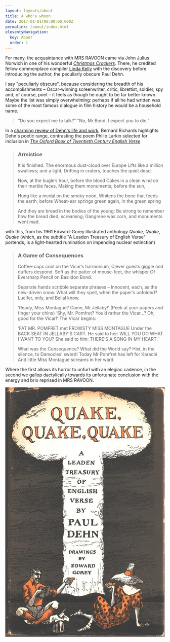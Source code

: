 ```yaml
---
layout: layouts/about
title: A who's whoon
date: 2017-01-01T00:00:00.000Z
permalink: /about/index.html
eleventyNavigation:
  key: About
  order: 1
---
```

For many, the acquaintance with MRS RAVOON came via John Julius Norwich in one of his wonderful *[Christmas Crackers](https://johnsandoe.com/product/the-ultimate-christmas-cracker/)*. There, he credited fellow commonplace compiler [Linda Kelly](https://oldsite.johnsandoe.com/product/consolations-a-commonplace-book/) with the discovery before introducing the author, the peculiarly obscure Paul Dehn.

I say "peculiarly obscure", because considering the breadth of his accomplishments – Oscar-winning screenwriter, critic, librettist, soldier, spy and, of course, poet – it feels as though he ought to be far better known. Maybe the list was simply overwhelming: perhaps if all he had written was some of the most famous dialogue in film history he would be a household name.

> “Do you expect me to talk?”
> “No, Mr Bond. I expect you to die.”

In a [charming review of Dehn's life and work](https://www.bnc.ox.ac.uk/downloads/brazen_nose_2008_9.pdf), Bernard Richards highlights Dehn's poetic range, contrasting the poem Philip Larkin selected for inclusion in *[The Oxford Book of Twentieth Century English Verse](https://blackwells.co.uk/bookshop/product/9780198121374?gC=5a105e8b&gclid=EAIaIQobChMIt5fflOm96gIVVOvtCh11Pgs8EAQYASABEgI26_D_BwE)*

> ### Armistice
>
> It is finished. The enormous dust-cloud over Europe 
> Lifts like a million swallows; and a light,
> Drifting in craters, touches the quiet dead.
>
> Now, at the bugle’s hour, before the blood 
> Cakes in a clean wind on their marble faces, 
> Making them monuments; before the sun,
>
> Hung like a medal on the smoky noon,
> Whitens the bone that feeds the earth; before 
> Wheat-ear springs green again, in the green spring
>
> And they are bread in the bodies of the young:
> Be strong to remember how the bread died, screaming; 
> Gangrene was corn, and monuments went mad.

with this, from his 1961 Edward-Gorey illustrated anthology *Quake, Quake, Quake* (which, as the subtitle "A Leaden Treasury of English Verse" portends, is a light-hearted rumination on impending nuclear extinction)

> ### A Game of Consequences
>
> Coffee-cups cool on the Vicar’s harmonium,
> Clever guests giggle and duffers despond. 
> Soft as the patter of mouse-feet, the whisper 
> Of Eversharp Pencil on Basildon Bond.
>
> Separate hands scribble separate phrases – 
> Innocent, each, as the new-driven snow.
> What will they spell, when the paper’s unfolded? 
> Lucifer, only, and Belial know.
>
> ‘Ready, Miss Montague? Come, Mr Jellaby!’ 
> (Peek at your papers and finger your chins) 
> ‘Shy, Mr. Pomfret? You’d rather the Vicar...? 
> Oh, good for the Vicar!’ The Vicar begins:
>
> ‘FAT MR. POMFRET met FROWSTY MISS MONTAGUE 
> Under the BACK SEAT IN JELLABY’S CART.
> He said to her: WILL YOU DO WHAT I WANT TO YOU? 
> She said to him: THERE’S A SONG IN MY HEART.’
>
> What was the Consequence? What did the World say? 
> Hist, in the silence, to Damocles’ sword!
> Today Mr Pomfret has left for Karachi
> And little Miss Montague screams in her ward.

Where the first allows its horror to unfurl with an elegiac cadence, in the second we gallop dactylically towards its unfortunate conclusion with the energy and brio reprised in MRS RAVOON.

![Quake, Quake, Quake jacket illustration](/static/img/quake-quake-quake.jpg)